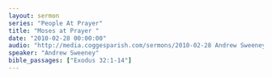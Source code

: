```yaml
---
layout: sermon
series: "People At Prayer"
title: "Moses at Prayer "
date: "2010-02-28 00:00:00"
audio: "http://media.coggesparish.com/sermons/2010-02-28 Andrew Sweeney.mp3"
speaker: "Andrew Sweeney"
bible_passages: ["Exodus 32:1-14"]
---
```

